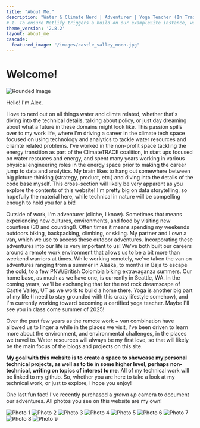```yaml
---
title: "About Me."
description: "Water & Climate Nerd | Adventurer | Yoga Teacher (In Training)"
# 1. To ensure Netlify triggers a build on our exampleSite instance, we need to change a file in the exampleSite directory.
theme_version: '2.8.2'
layout: about_me
cascade:
  featured_image: "/images/castle_valley_moon.jpg"
---
```


# Welcome!

<img src="/images/cali_doorframe.jpg" alt="Rounded Image" class="about-me-img-rounded2"> 

Hello! I'm Alex. 

I love to nerd out on all things water and climte related, whether that's diving into the technical details, talking about policy, or just day dreaming about what a future in these domains might look like. This passion spills over to my work life, where I'm driving a career in the climate tech space focused on using technology and analytics to tackle water resources and cliamte related problems. I've worked in the non-profit space tackling the energy transition as part of the ClimateTRACE coalition, in start ups focused on water resouces and energy, and spent many years working in various physical engineering roles in the energy space prior to making the career jump to data and analytics. My brain likes to hang out somewhere between big picture thinking (strategy, product, etc.) and diving into the details of the code base myself. This cross-section will likely be very apparent as you explore the contents of this website! I'm pretty big on data storytelling, so hopefully the material here, while technical in nature will be compelling enough to hold you for a bit!

Outside of work, I'm adventurer (cliche, I know). Sometimes that means experiencing new cultures, environments, and food by visiting new countires (30 and counting!). Often times it means spending my weekends outdoors biking, backpacking, climbing, or skiing. My partner and I own a van, which we use to access these outdoor adventures. Incorporating these adventures into our life is very important to us! We've both built our careers around a remote work environment that allows us to be a bit more than weekend warriors at times. While working remotely, we've taken the van on adventures ranging from a summer in Alaska, to months in Baja to escape the cold, to a few PNW/British Colombia biking extravaganza summers. Our home base, as much as we have one, is currently in Seattle, WA. In the coming years, we'll be exchanging that for the red rock dreamscape of Castle Valley, UT as we work to  build a home there. Yoga is another big part of my life (I need to stay grounded with this crazy lifestyle somehow), and I'm currently working toward becoming a certified yoga teacher. Maybe I'll see you in class come summer of 2025!

Over the past few years as the remote work + van combination have allowed us to linger a while in the places we visit, I've been driven to learn more about the environment, and environmental challenges, in the places we travel to. Water resources will always be my first love, so that will likely be the main focus of the blogs and projects on this site. 

**My goal with this website is to create a space to showcase my personal technical projects, as well as to tie in some higher level, perhaps non-technical, writing on topics of interest to me**. All of my technical work will be linked to my github. So, whether you are here to take a look at my technical work, or just to explore, I hope you enjoy!

One last fun fact! I've recently purchased a *grown up* camera to document our adventures. All photos you see on this website are my own!


<div class="photo-grid">
  <img src="../images/seward_alaska.jpg" alt="Photo 1">
  <img src="../images/japanese_temple.jpg" alt="Photo 2">
  <img src="../images/swiss_sunset.jpg" alt="Photo 3">
  <img src="../images/van_alaska.jpg" alt="Photo 4">
  <img src="../images/swiss_waterfall.jpg" alt="Photo 5">
  <img src="../images/baja_cacti_ocean.jpg" alt="Photo 6">
  <img src="../images/fall_temple.jpg" alt="Photo 7">
  <img src="../images/ocean_sunset2.jpg" alt="Photo 8">
  <img src="../images/fall_temple_roof.jpg" alt="Photo 9">
</div>
